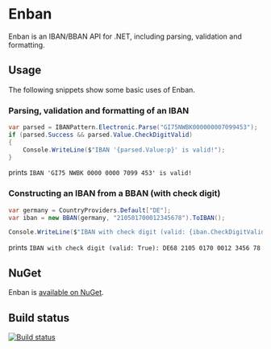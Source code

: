# Enban

Enban is an IBAN/BBAN API for .NET, including parsing, validation and formatting.

## Usage

The following snippets show some basic uses of Enban.

### Parsing, validation and formatting of an IBAN

```csharp
var parsed = IBANPattern.Electronic.Parse("GI75NWBK000000007099453");
if (parsed.Success && parsed.Value.CheckDigitValid)
{
    Console.WriteLine($"IBAN '{parsed.Value:p}' is valid!");
}
```

prints `IBAN 'GI75 NWBK 0000 0000 7099 453' is valid!`

### Constructing an IBAN from a BBAN (with check digit)

```csharp
var germany = CountryProviders.Default["DE"];
var iban = new BBAN(germany, "210501700012345678").ToIBAN();

Console.WriteLine($"IBAN with check digit (valid: {iban.CheckDigitValid}): " + IBANPattern.Print.Format(iban));
```

prints `IBAN with check digit (valid: True): DE68 2105 0170 0012 3456 78`


## NuGet

Enban is [available on NuGet](https://www.nuget.org/packages/Enban).

## Build status

[![Build status](https://ci.appveyor.com/api/projects/status/1f9k8plkq3y1ijki/branch/master?svg=true)](https://ci.appveyor.com/project/chaquotay/enban-5adcw/branch/master)
